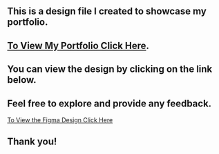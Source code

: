 ## This is a design file I created to showcase my portfolio. 
## [To View My Portfolio Click Here](https://www.behance.net/gallery/203369747/My-Design-Portfolio). 
## You can view the design by clicking on the link below. 
## Feel free to explore and provide any feedback. 
[To View the Figma Design Click Here](https://www.figma.com/file/ASaktBnbT4Lv4j47EyGRZB/My-Design-File?type=design&t=Fi666KFJuHW9Ohm2-6)

## Thank you!
